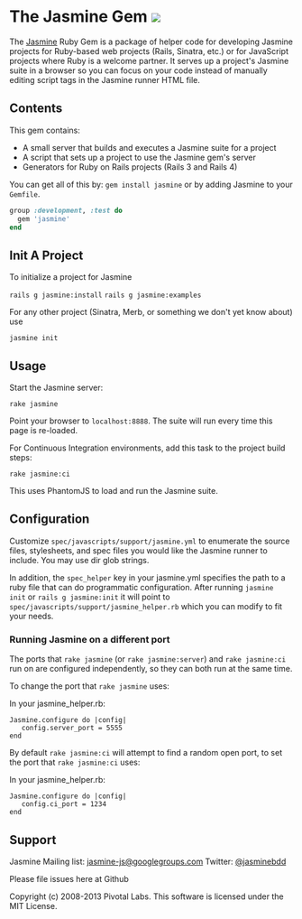 # The Jasmine Gem <a title="Build at Travis CI" href="http://travis-ci.org/#!/pivotal/jasmine-gem"><img src="https://secure.travis-ci.org/pivotal/jasmine-gem.png" /></a>

The [Jasmine](http://github.com/pivotal/jasmine) Ruby Gem is a package of helper code for developing Jasmine projects for Ruby-based web projects (Rails, Sinatra, etc.) or for JavaScript projects where Ruby is a welcome partner. It serves up a project's Jasmine suite in a browser so you can focus on your code instead of manually editing script tags in the Jasmine runner HTML file.

## Contents
This gem contains:

* A small server that builds and executes a Jasmine suite for a project
* A script that sets up a project to use the Jasmine gem's server
* Generators for Ruby on Rails projects (Rails 3 and Rails 4)

You can get all of this by: `gem install jasmine` or by adding Jasmine to your `Gemfile`.

```ruby
group :development, :test do
  gem 'jasmine'
end
```

## Init A Project

To initialize a project for Jasmine

`rails g jasmine:install`
`rails g jasmine:examples`

For any other project (Sinatra, Merb, or something we don't yet know about) use

`jasmine init`

## Usage

Start the Jasmine server:

`rake jasmine`

Point your browser to `localhost:8888`. The suite will run every time this page is re-loaded.

For Continuous Integration environments, add this task to the project build steps:

`rake jasmine:ci`

This uses PhantomJS to load and run the Jasmine suite.

## Configuration

Customize `spec/javascripts/support/jasmine.yml` to enumerate the source files, stylesheets, and spec files you would like the Jasmine runner to include.
You may use dir glob strings.

In addition, the `spec_helper` key in your jasmine.yml specifies the path to a ruby file that can do programmatic configuration.
After running `jasmine init` or `rails g jasmine:init` it will point to `spec/javascripts/support/jasmine_helper.rb` which you can modify to fit your needs.

### Running Jasmine on a different port

The ports that `rake jasmine` (or `rake jasmine:server`) and `rake jasmine:ci` run on are configured independently, so they can both run at the same time.

To change the port that `rake jasmine` uses:

In your jasmine_helper.rb:

    Jasmine.configure do |config|
       config.server_port = 5555
    end

By default `rake jasmine:ci` will attempt to find a random open port, to set the port that `rake jasmine:ci` uses:

In your jasmine_helper.rb:

    Jasmine.configure do |config|
       config.ci_port = 1234
    end

## Support

Jasmine Mailing list: [jasmine-js@googlegroups.com](mailto:jasmine-js@googlegroups.com)
Twitter: [@jasminebdd](http://twitter.com/jasminebdd)

Please file issues here at Github

Copyright (c) 2008-2013 Pivotal Labs. This software is licensed under the MIT License.
